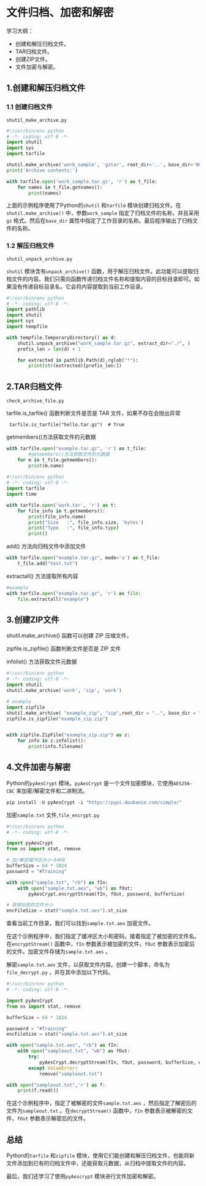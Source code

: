 # 文件归档、加密和解密

学习大纲：

- 创建和解压归档文件。
- TAR归档文件。
- 创建ZIP文件。
- 文件加密与解密。





## 1.创建和解压归档文件

### 1.1 创建归档文件

`shutil_make_archive.py`

```python
#!/usr/bin/env python
# -*- coding: utf-8 -*-
import shutil
import sys
import tarfile

shutil.make_archive('work_sample', 'gztar', root_dir='..', base_dir='06', )
print('Archive contents:')

with tarfile.open('work_sample.tar.gz', 'r') as t_file:
    for names in t_file.getnames():
        print(names)
```



上面的示例程序使用了Python的`shutil` 和`tarfile` 模块创建归档文件。在`shutil.make_archive()` 中，参数`work_sample` 指定了归档文件的名称，并且采用`gz` 格式。然后在`base_dir` 属性中指定了工作目录的名称。最后程序输出了归档文件的名称。

### 1.2 解压归档文件

`shutil_unpack_archive.py`

`shutil` 模块含有`unpack_archive()` 函数，用于解压归档文件。此功能可以提取归档文件的内容。我们只需向函数传递归档文件名称和提取内容的目标目录即可。如果没有传递目标目录名，它会将内容提取到当前工作目录。

```python
#!/usr/bin/env python
# -*- coding: utf-8 -*-
import pathlib
import shutil
import sys
import tempfile

with tempfile.TemporaryDirectory() as d:
    shutil.unpack_archive("work_sample.tar.gz", extract_dir="./", )
    prefix_len = len(d) + 1

    for extrected in pathlib.Path(d).rglob("*"):
        print(str(extrected)[prefix_len:])
```









## 2.TAR归档文件

`check_archive_file.py`

 tarfile.is_tarfile() 函数判断文件是否是 TAR 文件，如果不存在会抛出异常

```
 tarfile.is_tarfile("hello.tar.gz")  # True
```

getmembers()方法获取文件的元数据

```python
with tarfile.open("example.tar.gz", 'r') as t_file:
        #getmembers()方法获取文件的元数据
 	for m in t_file.getmembers():
 		print(m.name)
        
#!/usr/bin/env python
# -*- coding: utf-8 -*-
import tarfile
import time

with tarfile.open('work.tar', 'r') as t:
    for file_info in t.getmembers():
        print(file_info.name)
        print("Size   :", file_info.size, 'bytes')
        print("Type   :", file_info.type)
        print()
```

add() 方法向归档文件中添加文件 

```python
with tarfile.open("example.tar.gz", mode='a') as t_file:
	t_file.add("test.txt") 
```

extractall() 方法提取所有内容

```python
#example
with tarfile.open("example.tar.gz", 'r') as file:
    file.extractall("example")
```



## 3.创建ZIP文件

shutil.make_archive() 函数可以创建 ZIP 压缩文件，

zipfile.is_zipfile() 函数判断文件是否是 ZIP 文件

 infolist() 方法获取文件元数据

```python
#!/usr/bin/env python
# -*- coding: utf-8 -*-
import shutil
shutil.make_archive('work', 'zip', 'work')
```



```python
# example
import zipfile
shutil.make_archive( "example_zip", "zip",root_dir = "..", base_dir = "SystemManagerSkills")
zipfile.is_zipfile("example_zip.zip")


with zipfile.ZipFile("example_zip.zip") as z:
    for info in z.infolist():
        print(info.filename)
```





## 4.文件加密与解密

Python的`pyAesCrypt` 模块。`pyAesCrypt` 是一个文件加密模块，它使用`AES256-CBC` 来加密/解密文件和二进制流。

```python
pip install -U pyAesCrypt -i "https://pypi.doubanio.com/simple/"
```

加密`sample.txt` 文件,`file_encrypt.py`

```python
#!/usr/bin/env python
# -*- coding: utf-8 -*-

import pyAesCrypt
from os import stat, remove

# 加/解密缓冲区大小—64KB
bufferSize = 64 * 1024
password = "#Training"

with open("sample.txt", "rb") as fIn:
    with open("sample.txt.aes", "wb") as fOut:
        pyAesCrypt.encryptStream(fIn, fOut, password, bufferSize)

# 获得加密的文件大小
encFileSize = stat("sample.txt.aes").st_size
```



查看当前工作目录，我们可以找到`sample.txt.aes` 加密文件。

在这个示例程序中，我们指定了缓冲区大小和密码，接着指定了被加密的文件名。在`encryptStream()` 函数中，`fIn` 参数表示被加密的文件，`fOut` 参数表示加密后的文件。加密文件存储为`sample.txt.aes` 。



解密`sample.txt.aes` 文件，以获取文件内容。创建一个脚本，命名为`file_decrypt.py` ，并在其中添加以下代码。

```python
#!/usr/bin/env python
# -*- coding: utf-8 -*-

import pyAesCrypt
from os import stat, remove

bufferSize = 64 * 1024

password = "#Training"
encFileSize = stat("sample.txt.aes").st_size

with open("sample.txt.aes", "rb") as fIn:
    with open("sampleout.txt", "wb") as fOut:
        try:
            pyAesCrypt.decryptStream(fIn, fOut, password, bufferSize, encFileSize)
        except ValueError:
            remove("sampleout.txt")

with open("sampleout.txt",'r') as f:
    print(f.read())
```

在这个示例程序中，指定了被解密的文件`sample.txt.aes` ，然后指定了解密后的文件为`sampleout.txt` 。在`decryptStream()` 函数中，`fIn` 参数表示被解密的文件，`fOut` 参数表示解密后的文件。

## 总结

Python的`tarfile` 和`zipfile` 模块，使用它们能创建和解压归档文件，也能将新文件添加到已有的归档文件中，还能获取元数据，从归档中提取文件的内容。

最后，我们还学习了使用`pyAescrypt` 模块进行文件加密和解密。
